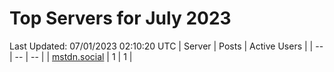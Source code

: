 # Top Servers for July 2023
Last Updated: 07/01/2023 02:10:20 UTC
| Server | Posts | Active Users |
| -- | -- | -- |
| [mstdn.social](https://mstdn.social/tags/PowerShell) | 1 | 1 |
